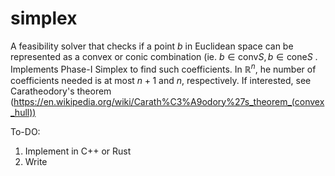 # simplex
A feasibility solver that checks if a point $b$ in Euclidean space can be represented as a convex or conic combination (ie. $b \in \text{conv}S, b \in \text{cone}S$ . Implements Phase-I Simplex to find such coefficients.
In $\mathbb{R}^n$, he number of coefficients needed is at most $n+1$ and $n$, respectively. If interested, see Caratheodory's theorem (https://en.wikipedia.org/wiki/Carath%C3%A9odory%27s_theorem_(convex_hull))


To-DO:
1. Implement in C++ or Rust
2. Write 
